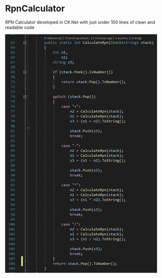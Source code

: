 # RpnCalculator

RPN Calculator developed in C#.Net with just under 100 lines of clean and readable code

![alt text](https://github.com/frozenprakash/RpnCalculator/blob/master/RpnCalculator/Images/Rpn%20Calculator.png?raw=true)
